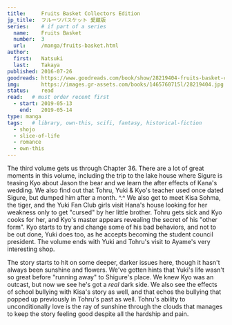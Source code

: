 ```yaml
---
title:     Fruits Basket Collectors Edition
jp_title:  フルーツバスケット 愛蔵版
series:    # if part of a series
  name:    Fruits Basket
  number:  3
  url:     /manga/fruits-basket.html
author: 
  first:   Natsuki 
  last:    Takaya
published: 2016-07-26 
goodreads: https://www.goodreads.com/book/show/28219404-fruits-basket-collector-s-edition-vol-3
img:       https://images.gr-assets.com/books/1465760715l/28219404.jpg
status:    read
read:   # must order recent first
  - start: 2019-05-13 
    end:   2019-05-14
type: manga
tags:   # library, own-this, scifi, fantasy, historical-fiction
  - shojo
  - slice-of-life
  - romance
  - own-this
---
```


The third volume gets us through Chapter 36. There are a lot of great moments in this volume, including the trip to the lake house where Sigure is teasing Kyo about Jason the bear and we learn the after effects of Kana's wedding. We also find out that Tohru, Yuki & Kyo's teacher used once dated Sigure, but dumped him after a month. ^.^  We also get to meet Kisa Sohma, the tiger, and the Yuki Fan Club girls visit Hana's house looking for her weakness only to get "cursed" by her little brother. Tohru gets sick and Kyo cooks for her, and Kyo's master appears revealing the secret of his "other form". Kyo starts to try and change some of his bad behaviors, and not to be out done, Yuki does too, as he accepts becoming the student council president. The volume ends with Yuki and Tohru's visit to Ayame's very interesting shop.

The story starts to hit on some deeper, darker issues here, though it hasn't always been sunshine and flowers. We've gotten hints that Yuki's life wasn't so great before "running away" to Shigure's place. We knew Kyo was an outcast, but now we see he's got a *real* dark side. We also see the effects of school bullying with Kisa's story as well, and that echos the bullying that popped up previously in Tohru's past as well. Tohru's ability to unconditionally love is the ray of sunshine through the clouds that manages to keep the story feeling good despite all the hardship and pain.